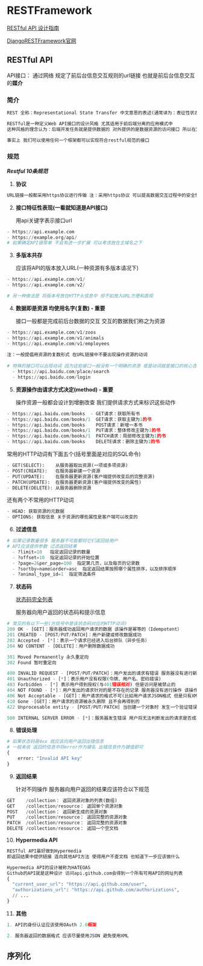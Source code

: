 # RESTFramework

[RESTful API 设计指南](http://www.ruanyifeng.com/blog/2014/05/restful_api.html)

[DjangoRESTFramework官网](https://www.django-rest-framework.org/)

## RESTful API

API接口： 通过网络 规定了前后台信息交互规则的url链接 也就是前后台信息交互的**媒介**

### 简介

```python
REST 全称：Representational State Transfer 中文意思的表述(通常译为：表征性状态转移)

RESTful是一种定义Web API接口的设计风格 尤其适用于前后端分离的应用模式中
这种风格的理念认为：后端开发任务就是提供数据的 对外提供的是数据资源的访问接口 所以在定义接口时 客户端访问的URL路径就表示这种要操作的数据资源

事实上 我们可以使用任何一个框架都可以实现符合restful规范的接口
```

### 规范

***Restful 10条规范***

1. **协议**

```python
URL链接一般都采用https协议进行传输 注：采用https协议 可以提高数据交互过程中的安全性
```

2. **接口特征性表现(一看就知道是API接口)**

   用api关键字表示接口url

```python
- https://api.example.com
- https://example.org/api/      
# 如果确定API很简单 不会有进一步扩展 可以考虑放在主域名之下
```

3. **多版本共存**

   应该将API的版本放入URL(一种资源有多版本请况下)

```python
- https://api.example.com/v1/
- https://api.example.com/v2/

# 另一种做法是 将版本号放在HTTP头信息中 但不如放入URL方便和直观
```

4. **数据即是资源 均使用名字(复数) - 重要**

   接口一般都是完成前后台数据的交互 交互的数据我们称之为资源

```python
- https://api.example.com/v1/zoos
- https://api.example.com/v1/animals
- https://api.example.com/v1/employees
    
注：一般提倡用资源的复数形式 在URL链接中不要出现操作资源的动词
  
# 特殊的接口可以出现动词 因为这些接口一般没有一个明确的资源 或是动词就是接口的核心含义
  - https://api.baidu.com/place/search
  - https://api.baidu.com/login
```

5. **资源操作由请求方式决定(method) - 重要**

   操作资源一般都会设计到增删改查 我们提供请求方式来标识这些动作

```python
- https://api.baidu.com/books  - GET请求：获取所有书
- https://api.baidu.com/books/1  GET请求：获取主键为1的书
- https://api.baidu.com/books    POST请求：新增一本书
- https://api.baidu.com/books/1  PUT请求：整体修改主键为1的书
- https://api.baidu.com/books/1  PATCH请求：局部修改主键为1的书
- https://api.baidu.com/books    DELETE请求：删除主键为1的书
```

   常用的HTTP动词有下面五个(括号里面是对应的SQL命令)

```python
- GET(SELECT):    从服务器取出资源(一项或多项资源)
- POST(CREATE):   在服务器新建一个资源
- PUT(UPDATE):    在服务器更新资源(客户端提供改变后的完整资源)
- PATCH(UPDATE):  在服务器更新资源(客户端提供改变的属性)
- DELETE(DELETE): 从服务器删除资源
```

   还有两个不常用的HTTP动词

```python
- HEAD: 获取资源的元数据
- OPTIONS: 获取信息 关于资源的哪些属性是客户端可以改变的
```

6. **过滤信息**

```python
# 如果记录数量很多 服务器不可能都将它们返回给用户
# API应该提供参数 过滤返回结果
  - ?limit=10   指定返回记录的数量
  - ?offset=10  指定返回记录的开始位置
  - ?page=2&per_page=100  指定第几页，以及每页的记录数
  - ?sortby=name&order=asc  指定返回结果按照哪个属性排序，以及排序顺序
  - ?animal_type_id=1  指定筛选条件
```

7. **状态码**

   [状态码完全列表](https://www.w3.org/Protocols/rfc2616/rfc2616-sec10.html)

   服务器向用户返回的状态码和提示信息

```python
# 常见的有以下一些(方括号中是该状态码对应的HTTP动词)
200 OK - [GET]：服务器成功返回用户请求的数据 该操作是幂等的（Idempotent）
201 CREATED - [POST/PUT/PATCH]：用户新建或修改数据成功
202 Accepted - [*]：表示一个请求已经进入后台排队（异步任务）
204 NO CONTENT - [DELETE]：用户删除数据成功

301 Moved Permanently 永久重定向
302 Found 暂时重定向

400 INVALID REQUEST - [POST/PUT/PATCH]：用户发出的请求有错误 服务器没有进行新建或修改数据的操作 该操作是幂等的
401 Unauthorized - [*]：表示用户没有权限(令牌、用户名、密码错误)
403 Forbidden - [*] 表示用户得到授权(与401错误相对) 但是访问是被禁止的
404 NOT FOUND - [*]：用户发出的请求针对的是不存在的记录 服务器没有进行操作 该操作是幂等的
406 Not Acceptable - [GET]：用户请求的格式不可(比如用户请求JSON格式 但是只有XML格式)
410 Gone -[GET]：用户请求的资源被永久删除 且不会再得到的
422 Unprocesable entity - [POST/PUT/PATCH] 当创建一个对象时 发生一个验证错误

500 INTERNAL SERVER ERROR - [*]：服务器发生错误 用户将无法判断发出的请求是否成功
```

8. **错误处理**

```python
# 如果状态码是4xx 就应该向用户返回出错信息
# 一般来说 返回的信息中将error作为键名 出错信息作为键值即可
{
    error: "Invalid API key"
}
```

9. **返回结果**

   针对不同操作 服务器向用户返回的结果应该符合以下规范

```python
GET    /collection： 返回资源对象的列表(数组)
GET    /collection/resource： 返回单个资源对象
POST   /collection： 返回新生成的资源对象
PUT    /collection/resource： 返回完整的资源对象
PATCH  /collection/resource： 返回完整的资源对象
DELETE /collection/resource： 返回一个空文档
```

10. **Hypermedia API**

```python
RESTful API最好做到Hypermedia 
即返回结果中提供链接 连向其他API方法 使得用户不查文档 也知道下一步应该做什么

Hypermedia API的设计被称为HATEOAS
Github的API就是这种设计 访问api.github.com会得到一个所有可用API的网址列表
{
  "current_user_url": "https://api.github.com/user",
  "authorizations_url": "https://api.github.com/authorizations",
  // ...
}
```

11. **其他**

```python
1. API的身份认证应该使用OAuth 2.0框架

2. 服务器返回的数据格式 应该尽量使用JSON 避免使用XML
```

## 序列化

```python

```

